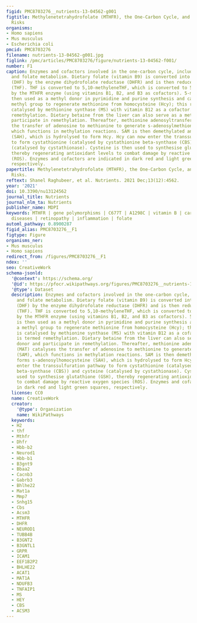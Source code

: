 ```yaml
---
figid: PMC8703276__nutrients-13-04562-g001
figtitle: Methylenetetrahydrofolate (MTHFR), the One-Carbon Cycle, and Cardiovascular
  Risks
organisms:
- Homo sapiens
- Mus musculus
- Escherichia coli
pmcid: PMC8703276
filename: nutrients-13-04562-g001.jpg
figlink: /pmc/articles/PMC8703276/figure/nutrients-13-04562-f001/
number: F1
caption: Enzymes and cofactors involved in the one-carbon cycle, including methionine
  and folate metabolism. Dietary folate (vitamin B9) is converted into dihydrofolate
  (DHF) by the enzyme dihydrofolate reductase (DHFR) and is then reduced to tetrahydrofolate
  (THF). THF is converted to 5,10-methyleneTHF, which is converted to 5-methylTHF
  by the MTHFR enzyme (using vitamins B1, B2, and B3 as cofactors). 5-methylTHF is
  then used as a methyl donor in pyrimidine and purine synthesis and can donate a
  methyl group to regenerate methionine from homocysteine (Hcy); this reaction is
  catalysed by methionine synthase (MS) with vitamin B12 as a cofactor. This is termed
  remethylation. Dietary betaine from the liver can also serve as a methyl donor and
  participate in remethylation. Thereafter, methionine adenosyltransferase (MAT) catalyses
  the transfer of adenosine to methionine to generate s-adenosylmethionine (SAM),
  which functions in methylation reactions. SAM is then demethylated and forms s-adenosylhomocysteine
  (SAH), which is hydrolysed to form Hcy. Hcy can now enter the transsulfuration pathway
  to form cystathionine (catalysed by cystathionine beta-synthase (CBS)) and cysteine
  (catalysed by cystathionase). Cysteine is then used to synthesise glutathione (GSH),
  thereby regenerating antioxidant levels to combat damage by reactive oxygen species
  (ROS). Enzymes and cofactors are indicated in dark red and light green squares,
  respectively.
papertitle: Methylenetetrahydrofolate (MTHFR), the One-Carbon Cycle, and Cardiovascular
  Risks.
reftext: Shanel Raghubeer, et al. Nutrients. 2021 Dec;13(12):4562.
year: '2021'
doi: 10.3390/nu13124562
journal_title: Nutrients
journal_nlm_ta: Nutrients
publisher_name: MDPI
keywords: MTHFR | gene polymorphisms | C677T | A1298C | vitamin B | cardiovascular
  diseases | retinopathy | inflammation | folate
automl_pathway: 0.8900287
figid_alias: PMC8703276__F1
figtype: Figure
organisms_ner:
- Mus musculus
- Homo sapiens
redirect_from: /figures/PMC8703276__F1
ndex: ''
seo: CreativeWork
schema-jsonld:
  '@context': https://schema.org/
  '@id': https://pfocr.wikipathways.org/figures/PMC8703276__nutrients-13-04562-g001.html
  '@type': Dataset
  description: Enzymes and cofactors involved in the one-carbon cycle, including methionine
    and folate metabolism. Dietary folate (vitamin B9) is converted into dihydrofolate
    (DHF) by the enzyme dihydrofolate reductase (DHFR) and is then reduced to tetrahydrofolate
    (THF). THF is converted to 5,10-methyleneTHF, which is converted to 5-methylTHF
    by the MTHFR enzyme (using vitamins B1, B2, and B3 as cofactors). 5-methylTHF
    is then used as a methyl donor in pyrimidine and purine synthesis and can donate
    a methyl group to regenerate methionine from homocysteine (Hcy); this reaction
    is catalysed by methionine synthase (MS) with vitamin B12 as a cofactor. This
    is termed remethylation. Dietary betaine from the liver can also serve as a methyl
    donor and participate in remethylation. Thereafter, methionine adenosyltransferase
    (MAT) catalyses the transfer of adenosine to methionine to generate s-adenosylmethionine
    (SAM), which functions in methylation reactions. SAM is then demethylated and
    forms s-adenosylhomocysteine (SAH), which is hydrolysed to form Hcy. Hcy can now
    enter the transsulfuration pathway to form cystathionine (catalysed by cystathionine
    beta-synthase (CBS)) and cysteine (catalysed by cystathionase). Cysteine is then
    used to synthesise glutathione (GSH), thereby regenerating antioxidant levels
    to combat damage by reactive oxygen species (ROS). Enzymes and cofactors are indicated
    in dark red and light green squares, respectively.
  license: CC0
  name: CreativeWork
  creator:
    '@type': Organization
    name: WikiPathways
  keywords:
  - H2
  - thf
  - Mthfr
  - Dhfr
  - Hbb-b2
  - Neurod1
  - Hbb-b1
  - B3gnt9
  - Bbaa2
  - Cacnb3
  - Gabrb3
  - Bhlhe22
  - Mat1a
  - Mmp7
  - Snhg15
  - Cbs
  - Acsm3
  - MTHFR
  - DHFR
  - NEUROD1
  - TUBB4B
  - B3GNT2
  - B3GNTL1
  - GRPR
  - ICAM1
  - EEF1B2P2
  - BHLHE22
  - ACAT1
  - MAT1A
  - NDUFB3
  - TNFAIP1
  - MS
  - HEY
  - CBS
  - ACSM3
---
```

